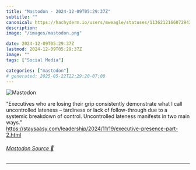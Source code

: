 ```yaml
---
title: "Mastodon - 2024-12-09T05:29:37Z"
subtitle: ""
canonical: https://hachyderm.io/users/mweagle/statuses/113621216607294304
description:
image: "/images/mastodon.png"

date: 2024-12-09T05:29:37Z
lastmod: 2024-12-09T05:29:37Z
image: ""
tags: ["Social Media"]

categories: ["mastodon"]
# generated: 2025-05-22T22:29:20-07:00
---
```

![Mastodon](/images/mastodon.png)

<p>&quot;Executives who are losing their grip consistently demonstrate what I call uncontrolled lateness – tardiness or lack of follow-through due to a systemic breakdown of control. Uncontrolled lateness manifests in two main ways.”<br /><a href="https://staysaasy.com/leadership/2024/11/19/executive-presence-part-2.html" target="_blank" rel="nofollow noopener noreferrer" translate="no"><span class="invisible">https://</span><span class="ellipsis">staysaasy.com/leadership/2024/</span><span class="invisible">11/19/executive-presence-part-2.html</span></a></p>


###### [Mastodon Source 🐘](https://hachyderm.io/@mweagle/113621216607294304)

___
